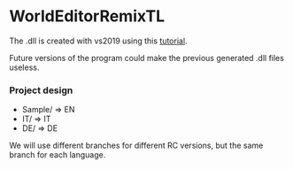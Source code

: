 # WorldEditorRemixTL

The .dll is created with vs2019 using this [tutorial](https://docs.microsoft.com/en-us/cpp/build/creating-a-resource-only-dll).

Future versions of the program could make the previous generated .dll files useless.

### Project design
- Sample/ => EN
- IT/ => IT
- DE/ => DE

We will use different branches for different RC versions, but the same branch for each language.
